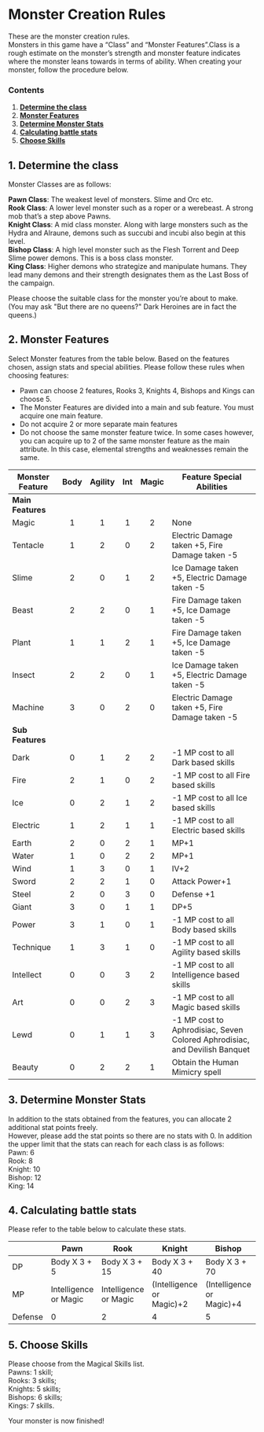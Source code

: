 # Monster Creation Rules

These are the monster creation rules.
\
Monsters in this game have a “Class” and “Monster Features”.Class is a rough estimate on the monster’s strength and monster feature indicates where the monster leans towards in terms of ability. When creating your monster, follow the procedure below.

### Contents
1. [**Determine the class**](https://github.com/Atmo26/crisisheroine/blob/master/Monster%20Creation%20Rules.md#1-determine-the-class)
2. [**Monster Features**](https://github.com/Atmo26/crisisheroine/blob/master/Monster%20Creation%20Rules.md#2-monster-features)
3. [**Determine Monster Stats**](https://github.com/Atmo26/crisisheroine/blob/master/Monster%20Creation%20Rules.md#3-determine-monster-stats)
4. [**Calculating battle stats**](https://github.com/Atmo26/crisisheroine/blob/master/Monster%20Creation%20Rules.md#4-calculating-battle-stats)
5. [**Choose Skills**](https://github.com/Atmo26/crisisheroine/blob/master/Monster%20Creation%20Rules.md#5-choose-skills)

## 1. Determine the class

Monster Classes are as follows:

**Pawn Class**: The weakest level of monsters. Slime and Orc etc.
\
**Rook Class**: A lower level monster such as a roper or a werebeast. A strong mob that’s a step above Pawns.
\
**Knight Class**: A mid class monster. Along with large monsters such as the Hydra and Alraune, demons such as succubi and incubi also begin at this level.
\
**Bishop Class**: A high level monster such as the Flesh Torrent and Deep Slime power demons. This is a boss class monster.
\
**King Class**: Higher demons who strategize and manipulate humans. They lead many demons and their strength designates them as the Last Boss of the campaign.
 
Please choose the suitable class for the monster you’re about to make.
\
(You may ask "But there are no queens?" Dark Heroines are in fact the queens.)

## 2. Monster Features

Select Monster features from the table below. Based on the features chosen, assign stats and special abilities. Please follow these rules when choosing features:

* Pawn can choose 2 features, Rooks 3, Knights 4, Bishops and Kings can choose 5.
* The Monster Features are divided into a main and sub feature. You must acquire one main feature.
* Do not acquire 2 or more separate main features
* Do not choose the same monster feature twice. In some cases however, you can acquire up to 2 of the same monster feature as the main attribute. In this case, elemental strengths and weaknesses remain the same.

| Monster Feature | Body | Agility | Int | Magic | Feature Special Abilities |
| - | :-: | :-: | :-: | :-: | - |
| **Main Features** |
|Magic | 1 | 1 | 1 | 2 | None|
|Tentacle | 1 | 2 | 0 | 2 | Electric Damage taken +5, Fire Damage taken -5|
|Slime | 2 | 0 | 1 | 2 | Ice Damage taken +5, Electric Damage taken -5|
|Beast | 2 | 2 | 0 | 1 | Fire Damage taken +5, Ice Damage taken -5|
|Plant | 1 | 1 | 2 | 1 | Fire Damage taken +5, Ice Damage taken -5|
|Insect | 2 | 2 | 0 | 1 | Ice Damage taken +5, Electric Damage taken -5|
|Machine | 3 | 0 | 2 | 0 | Electric Damage taken +5, Fire Damage taken -5|
| **Sub Features** |
|Dark |0 |1 |2 |2 |-1 MP cost to all Dark based skills|
|Fire |2 |1 |0 |2 |-1 MP cost to all Fire based skills| 
|Ice |0 |2 |1 |2 |-1 MP cost to all Ice based skills|
|Electric |1 |2 |1 |1 |-1 MP cost to all Electric based skills|
|Earth |2 |0 |2 |1 |MP+1|
|Water |1 |0 |2 |2 |MP+1|
|Wind |1 |3 |0 |1 |IV+2|
|Sword |2 |2 |1 |0 |Attack Power+1|
|Steel |2 |0 |3 |0 |Defense +1|
|Giant |3 |0 |1 |1 |DP+5|
|Power |3 |1 |0 |1 |-1 MP cost to all Body based skills|
|Technique |1 |3 |1 |0 |-1 MP cost to all Agility based skills|
|Intellect |0 |0 |3 |2 |-1 MP cost to all Intelligence based skills|
|Art |0 |0 |2 |3 |-1 MP cost to all Magic based skills|
|Lewd |0 |1 |1 |3 |-1 MP cost to Aphrodisiac, Seven Colored Aphrodisiac, and Devilish Banquet|
|Beauty | 0 | 2 | 2 | 1 | Obtain the Human Mimicry spell|

## 3. Determine Monster Stats

In addition to the stats obtained from the features, you can allocate 2 additional stat points freely.
\
However, please add the stat points so there are no stats with 0. In addition the upper limit that the stats can reach for
each class is as follows:
\
Pawn: 6
\
Rook: 8
\
Knight: 10
\
Bishop: 12
\
King: 14

## 4. Calculating battle stats

Please refer to the table below to calculate these stats.

| | Pawn | Rook | Knight | Bishop | King |
|-|-|-|-|-|-|
|DP |Body X 3 + 5 |Body X 3 + 15 |Body X 3 + 40 |Body X 3 + 70 |Body X 3 + 100
|MP |Intelligence or Magic |Intelligence or Magic |(Intelligence or Magic)+2 |(Intelligence or Magic)+4 |(Intelligence or Magic)+6
|Defense |0 |2 |4| 5| 6|

## 5. Choose Skills

Please choose from the Magical Skills list.
\
Pawns: 1 skill;
\
Rooks: 3 skills;
\
Knights: 5 skills;
\
Bishops: 6 skills;
\
Kings: 7 skills.

Your monster is now finished!
